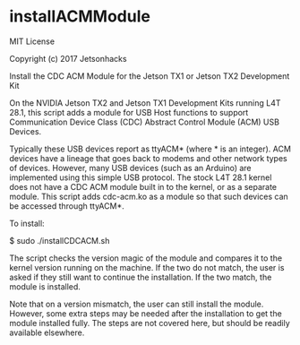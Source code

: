 # installACMModule
MIT License

Copyright (c) 2017 Jetsonhacks

Install the CDC ACM Module for the Jetson TX1 or Jetson TX2 Development Kit

On the NVIDIA Jetson TX2 and Jetson TX1 Development Kits running L4T 28.1, this script adds a module for USB Host functions to support Communication Device Class (CDC) Abstract Control Module (ACM) USB Devices.

Typically these USB devices report as ttyACM* (where * is an integer). ACM devices have a lineage that goes back to modems and other network types of devices. However, many USB devices (such as an Arduino) are implemented using this simple USB protocol. The stock L4T 28.1 kernel does not have a CDC ACM module built in to the kernel, or as a separate module. This script adds cdc-acm.ko as a module so that such devices can be accessed through ttyACM*.

To install:

$ sudo ./installCDCACM.sh

The script checks the version magic of the module and compares it to the kernel version running on the machine. If the two do not match, the user is asked if they still want to continue the installation. If the two match, the module is installed.

Note that on a version mismatch, the user can still install the module. However, some extra steps may be needed after the installation to get the module installed fully. The steps are not covered here, but should be readily available elsewhere.

 
